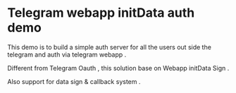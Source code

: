 # Telegram webapp initData auth demo

This demo is to build a simple auth server for all the users out side the telegram and auth via telegram webapp .

Different from Telegram Oauth , this solution base on Webapp initData Sign . 

Also support for data sign & callback system .